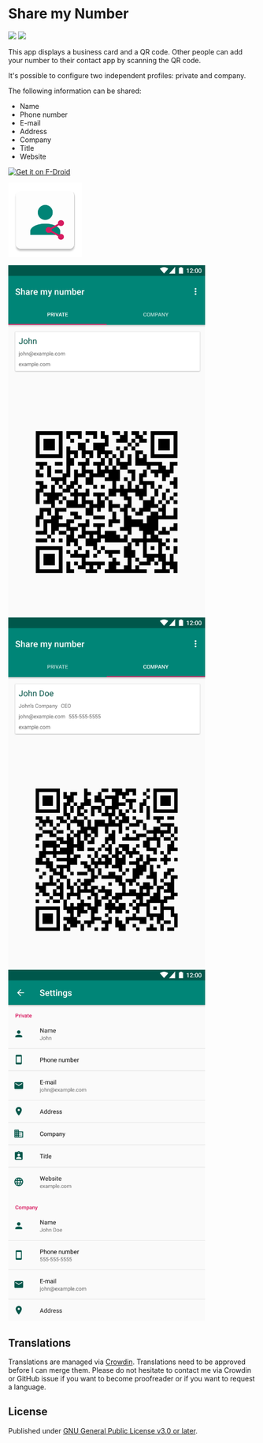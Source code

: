 # Share my Number
<a href="https://travis-ci.com/characterdog/share-my-number/"><img src="https://api.travis-ci.com/characterdog/share-my-number.svg?branch=master"></a> <a title="Crowdin" target="_blank" href="https://crowdin.com/project/share-my-number"><img src="https://d322cqt584bo4o.cloudfront.net/share-my-number/localized.svg"></a>

This app displays a business card and a QR code. Other people can add your number to their contact app by scanning the QR code.

It's possible to configure two independent profiles: private and company.

The following information can be shared:
* Name
* Phone number
* E-mail
* Address
* Company
* Title
* Website

[<img src="https://f-droid.org/badge/get-it-on.png" alt="Get it on F-Droid" height="80">](https://f-droid.org/app/com.github.characterdog.share-my-number)

<img src="fastlane/metadata/android/en-US/images/icon.png" width="150px">

<img src="fastlane/metadata/android/en-US/images/phoneScreenshots/1.png" width="400px"> <img src="fastlane/metadata/android/en-US/images/phoneScreenshots/2.png" width="400px"> <img src="fastlane/metadata/android/en-US/images/phoneScreenshots/3.png" width="400px">

## Translations

Translations are managed via [Crowdin](https://crowdin.com/project/share-my-number). Translations need to be approved before I can merge them. Please do not hesitate to contact me via Crowdin or GitHub issue if you want to become proofreader or if you want to request a language.

## License

Published under [GNU General Public License v3.0 or later](https://spdx.org/licenses/GPL-3.0-or-later.html).

